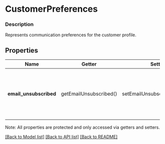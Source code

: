 # CustomerPreferences

### Description

Represents communication preferences for the customer profile.

## Properties
Name | Getter | Setter | Type | Description | Notes
------------ | ------------- | ------------- | ------------- | ------------- | -------------
**email_unsubscribed** | getEmailUnsubscribed() | setEmailUnsubscribed($value) | **bool** | The customer has unsubscribed from receiving marketing campaign emails. | [optional] 

Note: All properties are protected and only accessed via getters and setters.

[[Back to Model list]](../../README.md#documentation-for-models) [[Back to API list]](../../README.md#documentation-for-api-endpoints) [[Back to README]](../../README.md)


